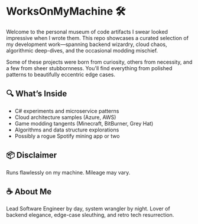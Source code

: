 # WorksOnMyMachine 🛠️

Welcome to the personal museum of code artifacts I swear looked impressive when I wrote them. This repo showcases a curated selection of my development work—spanning backend wizardry, cloud chaos, algorithmic deep-dives, and the occasional modding mischief.

Some of these projects were born from curiosity, others from necessity, and a few from sheer stubbornness. You'll find everything from polished patterns to beautifully eccentric edge cases.

## 🔍 What’s Inside
- C# experiments and microservice patterns
- Cloud architecture samples (Azure, AWS)
- Game modding tangents (Minecraft, BitBurner, Grey Hat)
- Algorithms and data structure explorations
- Possibly a rogue Spotify mining app or two

## 📦 Disclaimer
Runs flawlessly on my machine. Mileage may vary.

## ☕ About Me
Lead Software Engineer by day, system wrangler by night. Lover of backend elegance, edge-case sleuthing, and retro tech resurrection.
